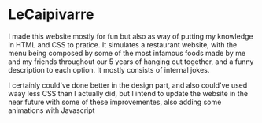 # LeCaipivarre
I made this website mostly for fun but also as way of putting my knowledge in HTML and CSS to pratice. It simulates a restaurant website, with the menu being composed by some of the most infamous foods made by me and my friends throughout our 5 years of hanging out together, and a funny description to each option. It mostly consists of internal jokes.

I certainly could've done better in the design part, and also could've used waay less CSS than I actually did, but I intend to update the website in the near future with some of these improvementes, also adding some animations with Javascript
